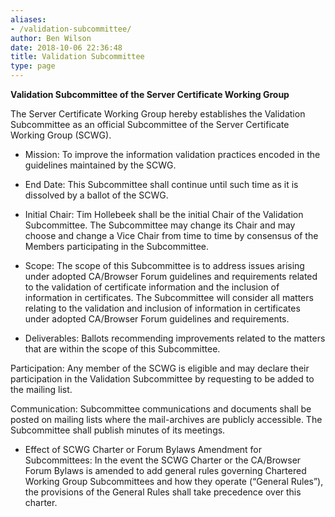 ```yaml
---
aliases:
- /validation-subcommittee/
author: Ben Wilson
date: 2018-10-06 22:36:48
title: Validation Subcommittee
type: page
---
```


**Validation Subcommittee of the Server Certificate Working Group**

The Server Certificate Working Group hereby establishes the Validation Subcommittee as an official Subcommittee of the Server Certificate Working Group (SCWG).

- Mission: To improve the information validation practices encoded in the guidelines maintained by the SCWG.

- End Date: This Subcommittee shall continue until such time as it is dissolved by a ballot of the SCWG.

- Initial Chair: Tim Hollebeek shall be the initial Chair of the Validation Subcommittee. The Subcommittee may change its Chair and may choose and change a Vice Chair from time to time by consensus of the Members participating in the Subcommittee.

- Scope: The scope of this Subcommittee is to address issues arising under adopted CA/Browser Forum guidelines and requirements related to the validation of certificate information and the inclusion of information in certificates. The Subcommittee will consider all matters relating to the validation and inclusion of information in certificates under adopted CA/Browser Forum guidelines and requirements.

- Deliverables: Ballots recommending improvements related to the matters that are within the scope of this Subcommittee.

Participation: Any member of the SCWG is eligible and may declare their participation in the Validation Subcommittee by requesting to be added to the mailing list.

Communication: Subcommittee communications and documents shall be posted on mailing lists where the mail-archives are publicly accessible. The Subcommittee shall publish minutes of its meetings.

- Effect of SCWG Charter or Forum Bylaws Amendment for Subcommittees: In the event the SCWG Charter or the CA/Browser Forum Bylaws is amended to add general rules governing Chartered Working Group Subcommittees and how they operate (“General Rules”), the provisions of the General Rules shall take precedence over this charter.